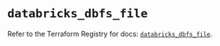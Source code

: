 # `databricks_dbfs_file`

Refer to the Terraform Registry for docs: [`databricks_dbfs_file`](https://registry.terraform.io/providers/databricks/databricks/1.87.1/docs/resources/dbfs_file).
